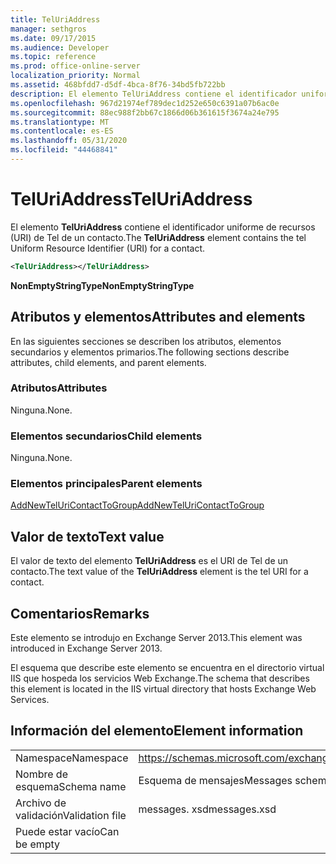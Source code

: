 ```yaml
---
title: TelUriAddress
manager: sethgros
ms.date: 09/17/2015
ms.audience: Developer
ms.topic: reference
ms.prod: office-online-server
localization_priority: Normal
ms.assetid: 468bfdd7-d5df-4bca-8f76-34bd5fb722bb
description: El elemento TelUriAddress contiene el identificador uniforme de recursos (URI) de Tel de un contacto.
ms.openlocfilehash: 967d21974ef789dec1d252e650c6391a07b6ac0e
ms.sourcegitcommit: 88ec988f2bb67c1866d06b361615f3674a24e795
ms.translationtype: MT
ms.contentlocale: es-ES
ms.lasthandoff: 05/31/2020
ms.locfileid: "44468841"
---
```

# <a name="teluriaddress"></a><span data-ttu-id="3d3ed-103">TelUriAddress</span><span class="sxs-lookup"><span data-stu-id="3d3ed-103">TelUriAddress</span></span>

<span data-ttu-id="3d3ed-104">El elemento **TelUriAddress** contiene el identificador uniforme de recursos (URI) de Tel de un contacto.</span><span class="sxs-lookup"><span data-stu-id="3d3ed-104">The **TelUriAddress** element contains the tel Uniform Resource Identifier (URI) for a contact.</span></span> 
  
```XML
<TelUriAddress></TelUriAddress>
```

 <span data-ttu-id="3d3ed-105">**NonEmptyStringType**</span><span class="sxs-lookup"><span data-stu-id="3d3ed-105">**NonEmptyStringType**</span></span>
## <a name="attributes-and-elements"></a><span data-ttu-id="3d3ed-106">Atributos y elementos</span><span class="sxs-lookup"><span data-stu-id="3d3ed-106">Attributes and elements</span></span>

<span data-ttu-id="3d3ed-107">En las siguientes secciones se describen los atributos, elementos secundarios y elementos primarios.</span><span class="sxs-lookup"><span data-stu-id="3d3ed-107">The following sections describe attributes, child elements, and parent elements.</span></span>
  
### <a name="attributes"></a><span data-ttu-id="3d3ed-108">Atributos</span><span class="sxs-lookup"><span data-stu-id="3d3ed-108">Attributes</span></span>

<span data-ttu-id="3d3ed-109">Ninguna.</span><span class="sxs-lookup"><span data-stu-id="3d3ed-109">None.</span></span>
  
### <a name="child-elements"></a><span data-ttu-id="3d3ed-110">Elementos secundarios</span><span class="sxs-lookup"><span data-stu-id="3d3ed-110">Child elements</span></span>

<span data-ttu-id="3d3ed-111">Ninguna.</span><span class="sxs-lookup"><span data-stu-id="3d3ed-111">None.</span></span>
  
### <a name="parent-elements"></a><span data-ttu-id="3d3ed-112">Elementos principales</span><span class="sxs-lookup"><span data-stu-id="3d3ed-112">Parent elements</span></span>

[<span data-ttu-id="3d3ed-113">AddNewTelUriContactToGroup</span><span class="sxs-lookup"><span data-stu-id="3d3ed-113">AddNewTelUriContactToGroup</span></span>](addnewteluricontacttogroup.md)
  
## <a name="text-value"></a><span data-ttu-id="3d3ed-114">Valor de texto</span><span class="sxs-lookup"><span data-stu-id="3d3ed-114">Text value</span></span>

<span data-ttu-id="3d3ed-115">El valor de texto del elemento **TelUriAddress** es el URI de Tel de un contacto.</span><span class="sxs-lookup"><span data-stu-id="3d3ed-115">The text value of the **TelUriAddress** element is the tel URI for a contact.</span></span> 
  
## <a name="remarks"></a><span data-ttu-id="3d3ed-116">Comentarios</span><span class="sxs-lookup"><span data-stu-id="3d3ed-116">Remarks</span></span>

<span data-ttu-id="3d3ed-117">Este elemento se introdujo en Exchange Server 2013.</span><span class="sxs-lookup"><span data-stu-id="3d3ed-117">This element was introduced in Exchange Server 2013.</span></span>
  
<span data-ttu-id="3d3ed-118">El esquema que describe este elemento se encuentra en el directorio virtual IIS que hospeda los servicios Web Exchange.</span><span class="sxs-lookup"><span data-stu-id="3d3ed-118">The schema that describes this element is located in the IIS virtual directory that hosts Exchange Web Services.</span></span>
  
## <a name="element-information"></a><span data-ttu-id="3d3ed-119">Información del elemento</span><span class="sxs-lookup"><span data-stu-id="3d3ed-119">Element information</span></span>

|||
|:-----|:-----|
|<span data-ttu-id="3d3ed-120">Namespace</span><span class="sxs-lookup"><span data-stu-id="3d3ed-120">Namespace</span></span>  <br/> |https://schemas.microsoft.com/exchange/services/2006/messages  <br/> |
|<span data-ttu-id="3d3ed-121">Nombre de esquema</span><span class="sxs-lookup"><span data-stu-id="3d3ed-121">Schema name</span></span>  <br/> |<span data-ttu-id="3d3ed-122">Esquema de mensajes</span><span class="sxs-lookup"><span data-stu-id="3d3ed-122">Messages schema</span></span>  <br/> |
|<span data-ttu-id="3d3ed-123">Archivo de validación</span><span class="sxs-lookup"><span data-stu-id="3d3ed-123">Validation file</span></span>  <br/> |<span data-ttu-id="3d3ed-124">messages. xsd</span><span class="sxs-lookup"><span data-stu-id="3d3ed-124">messages.xsd</span></span>  <br/> |
|<span data-ttu-id="3d3ed-125">Puede estar vacío</span><span class="sxs-lookup"><span data-stu-id="3d3ed-125">Can be empty</span></span>  <br/> ||
   

